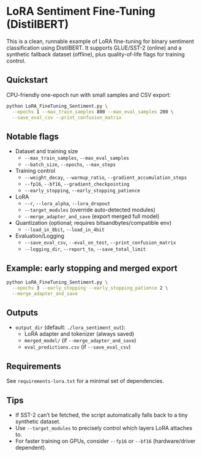 # LoRA Sentiment Fine-Tuning (DistilBERT)

This is a clean, runnable example of LoRA fine-tuning for binary sentiment classification using DistilBERT.
It supports GLUE/SST-2 (online) and a synthetic fallback dataset (offline), plus quality-of-life flags for training control.

## Quickstart

CPU-friendly one-epoch run with small samples and CSV export:

```bash
python LoRA_FineTuning_Sentiment.py \
  --epochs 1 --max_train_samples 800 --max_eval_samples 200 \
  --save_eval_csv --print_confusion_matrix
```

## Notable flags

- Dataset and training size
  - `--max_train_samples`, `--max_eval_samples`
  - `--batch_size`, `--epochs`, `--max_steps`
- Training control
  - `--weight_decay`, `--warmup_ratio`, `--gradient_accumulation_steps`
  - `--fp16`, `--bf16`, `--gradient_checkpointing`
  - `--early_stopping`, `--early_stopping_patience`
- LoRA
  - `--r`, `--lora_alpha`, `--lora_dropout`
  - `--target_modules` (override auto-detected modules)
  - `--merge_adapter_and_save` (export merged full model)
- Quantization (optional; requires bitsandbytes/compatible env)
  - `--load_in_8bit`, `--load_in_4bit`
- Evaluation/Logging
  - `--save_eval_csv`, `--eval_on_test`, `--print_confusion_matrix`
  - `--logging_dir`, `--report_to`, `--save_total_limit`

## Example: early stopping and merged export

```bash
python LoRA_FineTuning_Sentiment.py \
  --epochs 3 --early_stopping --early_stopping_patience 2 \
  --merge_adapter_and_save
```

## Outputs

- `output_dir` (default: `./lora_sentiment_out`):
  - LoRA adapter and tokenizer (always saved)
  - `merged_model/` (if `--merge_adapter_and_save`)
  - `eval_predictions.csv` (if `--save_eval_csv`)

## Requirements

See `requirements-lora.txt` for a minimal set of dependencies.

## Tips

- If SST-2 can’t be fetched, the script automatically falls back to a tiny synthetic dataset.
- Use `--target_modules` to precisely control which layers LoRA attaches to.
- For faster training on GPUs, consider `--fp16` or `--bf16` (hardware/driver dependent).
